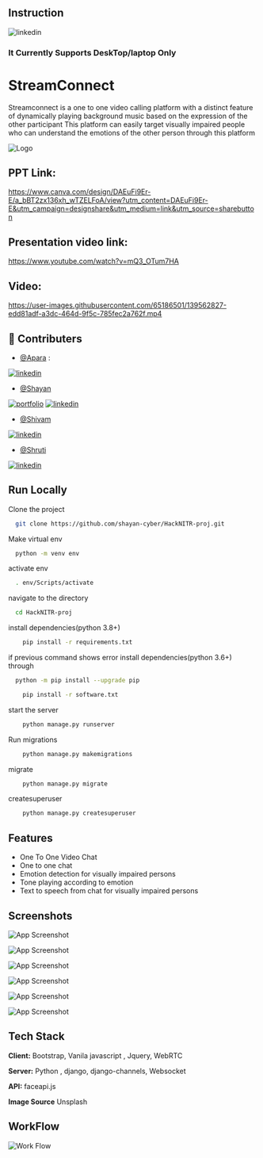 
## Instruction



![linkedin](https://img.icons8.com/office/46/000000/high-priority.png)
### **It Currently Supports DeskTop/laptop Only**
# StreamConnect

Streamconnect is a one to one video calling platform with a distinct feature of dynamically playing background music based on the expression of the other participant
This platform can easily target visually impaired people who can understand the emotions of the other person through this platform


![Logo](https://i.imgur.com/7JyHw1F.png)


## PPT Link:

https://www.canva.com/design/DAEuFi9Er-E/a_bBT2zx136xh_wTZELFoA/view?utm_content=DAEuFi9Er-E&utm_campaign=designshare&utm_medium=link&utm_source=sharebutton


## Presentation video link:



https://www.youtube.com/watch?v=mQ3_OTum7HA



## Video:


https://user-images.githubusercontent.com/65186501/139562827-edd81adf-a3dc-464d-9f5c-785fec2a762f.mp4



## 🔗 Contributers
- [@Apara](https://github.com/algo-geek) :

[![linkedin](https://img.shields.io/badge/linkedin-0A66C2?style=for-the-badge&logo=linkedin&logoColor=white)](https://www.linkedin.com/in/apara-biswas/)



- [@Shayan](https://github.com/shayan-cyber)

[![portfolio](https://img.shields.io/badge/my_portfolio-000?style=for-the-badge&logo=ko-fi&logoColor=white)](https://shayandebroy.pythonanywhere.com/)
[![linkedin](https://img.shields.io/badge/linkedin-0A66C2?style=for-the-badge&logo=linkedin&logoColor=white)](https://www.linkedin.com/in/shayan-debroy/)




- [@Shivam](https://github.com/ShivamSingh-stack)


[![linkedin](https://img.shields.io/badge/linkedin-0A66C2?style=for-the-badge&logo=linkedin&logoColor=white)](https://www.linkedin.com/in/shivam-singhitachi/)



- [@Shruti](https://github.com/ShrutiUz)


[![linkedin](https://img.shields.io/badge/linkedin-0A66C2?style=for-the-badge&logo=linkedin&logoColor=white)](https://www.linkedin.com/in/saxena-shruti/)


## Run Locally

Clone the project

```bash
  git clone https://github.com/shayan-cyber/HackNITR-proj.git
```

Make virtual env

```bash
  python -m venv env
```

activate env

```bash
  . env/Scripts/activate
```


navigate to the directory

```bash
  cd HackNITR-proj
```


install dependencies(python 3.8+)

```bash
    pip install -r requirements.txt
```



if previous command shows error install dependencies(python 3.6+) through

```bash
  python -m pip install --upgrade pip
```


```bash
    pip install -r software.txt
```


start the server

```bash
    python manage.py runserver
```

Run migrations

```bash
    python manage.py makemigrations
```

migrate

```bash
    python manage.py migrate
```

createsuperuser

```bash
    python manage.py createsuperuser
```

## Features

- One To One Video Chat
- One to one chat
- Emotion detection for visually impaired persons
- Tone playing according to emotion
- Text to speech from chat for visually impaired persons




## Screenshots

![App Screenshot](https://i.imgur.com/STz5EcD.png)



![App Screenshot](https://i.imgur.com/05KXhBt.png)



![App Screenshot](https://i.imgur.com/moxgN67.png)



![App Screenshot](https://i.imgur.com/WycWkFM.png)



![App Screenshot](https://i.imgur.com/0woYfPz.png)



![App Screenshot](https://i.imgur.com/bGvdEju.png)





## Tech Stack

**Client:** Bootstrap, Vanila javascript , Jquery, WebRTC

**Server:** Python , django, django-channels, Websocket 


**API:** faceapi.js

**Image Source** Unsplash


## WorkFlow




![Work Flow](https://i.imgur.com/LxjxwtA.jpg)

